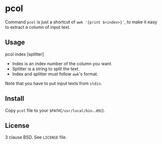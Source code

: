 # pcol
Command `pcol` is just a shortcut of `awk '{print $<index>}'`,
to make it easy to extract a column of input text.

## Usage
pcol index [splitter]

- Index is an index number of the column you want.
- Splitter is a string to split the text.
- Index and splitter must follow `awk`'s format.

Note that you have to put input texts from `stdin`.

## Install
Copy `pcol` file to your `$PATH`(`/usr/local/bin`...etc).

## License
3 clause BSD.
See `LICENSE` file.
